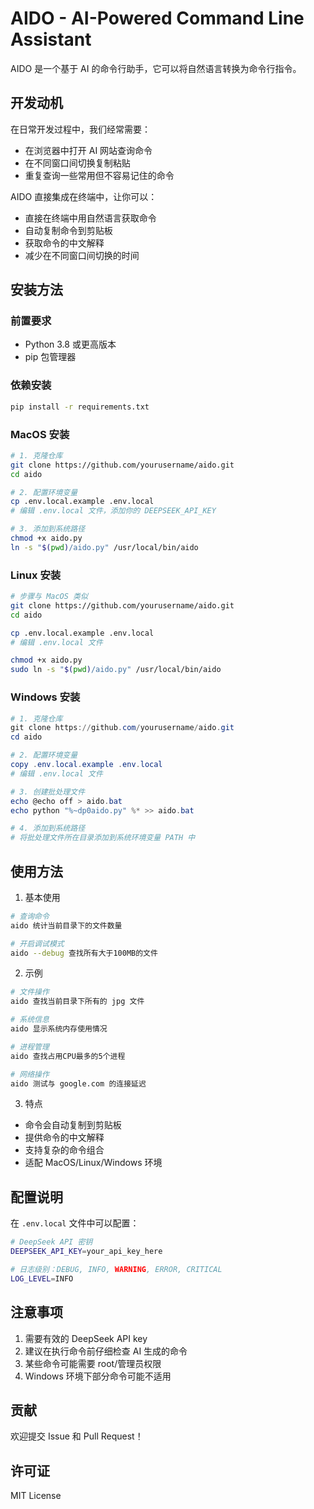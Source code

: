 # AIDO - AI-Powered Command Line Assistant

AIDO 是一个基于 AI 的命令行助手，它可以将自然语言转换为命令行指令。

## 开发动机

在日常开发过程中，我们经常需要：
- 在浏览器中打开 AI 网站查询命令
- 在不同窗口间切换复制粘贴
- 重复查询一些常用但不容易记住的命令

AIDO 直接集成在终端中，让你可以：
- 直接在终端中用自然语言获取命令
- 自动复制命令到剪贴板
- 获取命令的中文解释
- 减少在不同窗口间切换的时间

## 安装方法

### 前置要求
- Python 3.8 或更高版本
- pip 包管理器

### 依赖安装
```bash
pip install -r requirements.txt
```

### MacOS 安装
```bash
# 1. 克隆仓库
git clone https://github.com/yourusername/aido.git
cd aido

# 2. 配置环境变量
cp .env.local.example .env.local
# 编辑 .env.local 文件，添加你的 DEEPSEEK_API_KEY

# 3. 添加到系统路径
chmod +x aido.py
ln -s "$(pwd)/aido.py" /usr/local/bin/aido
```

### Linux 安装
```bash
# 步骤与 MacOS 类似
git clone https://github.com/yourusername/aido.git
cd aido

cp .env.local.example .env.local
# 编辑 .env.local 文件

chmod +x aido.py
sudo ln -s "$(pwd)/aido.py" /usr/local/bin/aido
```

### Windows 安装
```powershell
# 1. 克隆仓库
git clone https://github.com/yourusername/aido.git
cd aido

# 2. 配置环境变量
copy .env.local.example .env.local
# 编辑 .env.local 文件

# 3. 创建批处理文件
echo @echo off > aido.bat
echo python "%~dp0aido.py" %* >> aido.bat

# 4. 添加到系统路径
# 将批处理文件所在目录添加到系统环境变量 PATH 中
```

## 使用方法

1. 基本使用
```bash
# 查询命令
aido 统计当前目录下的文件数量

# 开启调试模式
aido --debug 查找所有大于100MB的文件
```

2. 示例
```bash
# 文件操作
aido 查找当前目录下所有的 jpg 文件

# 系统信息
aido 显示系统内存使用情况

# 进程管理
aido 查找占用CPU最多的5个进程

# 网络操作
aido 测试与 google.com 的连接延迟
```

3. 特点
- 命令会自动复制到剪贴板
- 提供命令的中文解释
- 支持复杂的命令组合
- 适配 MacOS/Linux/Windows 环境

## 配置说明

在 `.env.local` 文件中可以配置：
```bash
# DeepSeek API 密钥
DEEPSEEK_API_KEY=your_api_key_here

# 日志级别：DEBUG, INFO, WARNING, ERROR, CRITICAL
LOG_LEVEL=INFO
```
## 注意事项

1. 需要有效的 DeepSeek API key
2. 建议在执行命令前仔细检查 AI 生成的命令
3. 某些命令可能需要 root/管理员权限
4. Windows 环境下部分命令可能不适用

## 贡献

欢迎提交 Issue 和 Pull Request！

## 许可证

MIT License 
